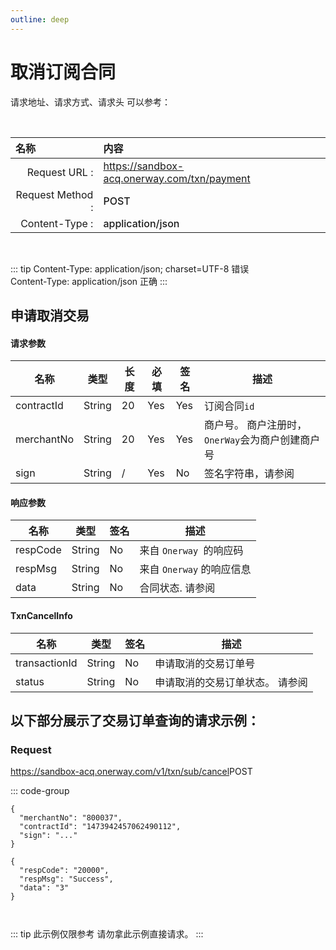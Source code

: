 ```yaml
---
outline: deep
---
```

<script setup>

    import {reactive, ref, watch, onMounted, unref } from 'vue'; 
import {requestGen, secret} from "./util/utils";
import CMExample from './components/CMExample.vue';
import CMNote from './components/CMNote.vue';
import CustomPopover from './components/element-ui/CustomPopover.vue'; 
import CustomTable from "./components/element-ui/CustomTable.vue";
import {TopRight, View} from "@element-plus/icons-vue";
import { ClickOutside as vClickOutside } from 'element-plus';

</script>

# 取消订阅合同



请求地址、请求方式、请求头 可以参考：

<br>

|   <div style="text-align: left;">名称</div>| 内容                                                          |
|----------------:|:---------------------------------------------------------------|
| Request URL :    | https://sandbox-acq.onerway.com/txn/payment  |
| Request Method : | <div style="color:var(--vp-c-brand-1);font-weight:500;"> POST  </div>                                                        |
| Content-Type :  | <div style="color:var(--vp-c-brand-1);font-weight:500;">application/json      </div>                                        |

<br>

<div class="alertbox3">

::: tip  Content-Type: application/json; charset=UTF-8 错误   <br>Content-Type: application/json 正确 
:::

</div>


## 申请取消交易

#### 请求参数

<div class="custom-table bordered-table">

| 名称         | 类型     | 长度 | 必填  | 签名  | 描述                          |
|------------|--------|----|-----|-----|-----------------------------|
| contractId | String | 20 | Yes | Yes | 订阅合同`id`                      |
| merchantNo | String | 20 | Yes | Yes | 商户号。 商户注册时，`OnerWay`会为商户创建商户号 |
| sign       | String | /  | Yes | No  | 签名字符串，请参阅   <CustomPopover title="Sign" width="auto" reference="Sign" link="/apis/sign.html" ></CustomPopover>                      |


</div>


#### 响应参数

<div class="custom-table bordered-table">

| 名称       | 类型     | 签名 | 描述                           |
|----------|--------|----|------------------------------|
| respCode | String | No | 来自 `Onerway `的响应码              |
| respMsg  | String | No | 来自 `Onerway` 的响应信息             |
| data     | String | No | 合同状态. 请参阅    <CustomPopover title="ContractStatusEnu" width="auto" reference="contractstatusenum" link="/apis/enums.html#txnstatusenum" ></CustomPopover>    |


</div>




#### TxnCancelInfo

<div class="custom-table bordered-table">

| 名称            | 类型     | 签名 | 描述                             |
|---------------|--------|----|--------------------------------|
| transactionId | String | No | 申请取消的交易订单号                     |
| status        | String | No | 申请取消的交易订单状态。 请参阅   <CustomPopover title="TxnStatusEnum" width="auto" reference="TxnStatusEnum" link="/apis/enums.html#txnstatusenum" ></CustomPopover> |

</div>

## 以下部分展示了交易订单查询的请求示例：

### Request

https://sandbox-acq.onerway.com/v1/txn/sub/cancel<Badge type="tip">POST</Badge>

::: code-group

```json[Request]
{
  "merchantNo": "800037",
  "contractId": "1473942457062490112",
  "sign": "..."
}

```
```json[Response]
{
  "respCode": "20000",
  "respMsg": "Success",
  "data": "3"
}



```


<div class="alertbox4">

::: tip 此示例仅限参考 请勿拿此示例直接请求。
:::

</div>


